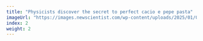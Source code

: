 ```yaml
---
title: "Physicists discover the secret to perfect cacio e pepe pasta"
imageUrl: "https://images.newscientist.com/wp-content/uploads/2025/01/09165158/SEI_235457061.jpg?width=788"
index: 2
weight: 2
---
```

